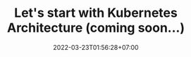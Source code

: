 ---
title: "Let's start with Kubernetes Architecture (coming soon...)"
date: 2022-03-23T01:56:28+07:00
slug: ""
description: "Understanding the architecture of Kubernetes."
keywords: ["k8s"]
draft: false
tags: ["k8s"]
math: false
toc: false
---